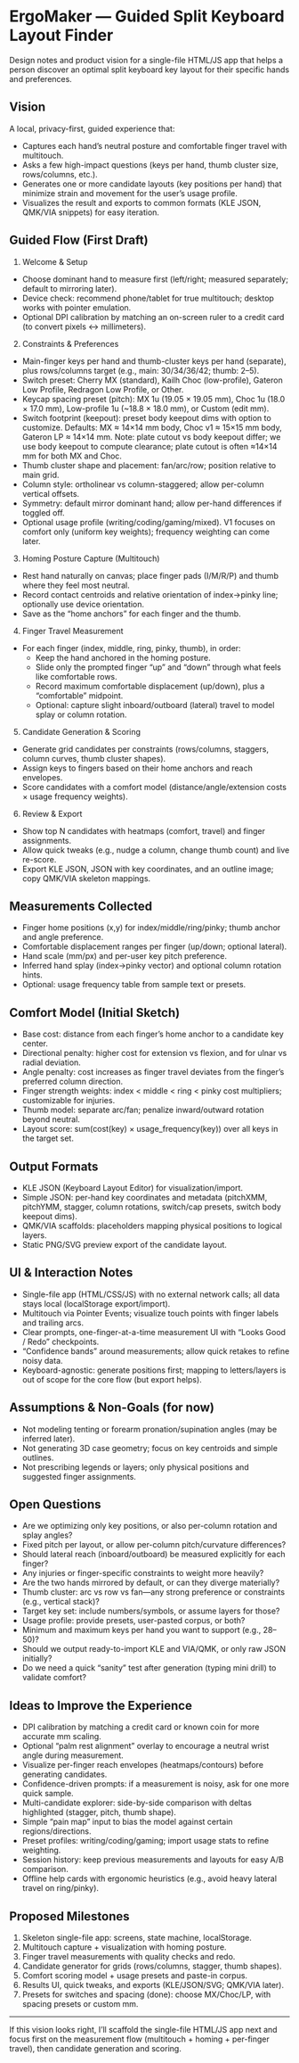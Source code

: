 # ErgoMaker — Guided Split Keyboard Layout Finder

Design notes and product vision for a single-file HTML/JS app that helps a person discover an optimal split keyboard key layout for their specific hands and preferences.

## Vision

A local, privacy-first, guided experience that:
- Captures each hand’s neutral posture and comfortable finger travel with multitouch.
- Asks a few high-impact questions (keys per hand, thumb cluster size, rows/columns, etc.).
- Generates one or more candidate layouts (key positions per hand) that minimize strain and movement for the user’s usage profile.
- Visualizes the result and exports to common formats (KLE JSON, QMK/VIA snippets) for easy iteration.

## Guided Flow (First Draft)

1) Welcome & Setup
- Choose dominant hand to measure first (left/right; measured separately; default to mirroring later).
- Device check: recommend phone/tablet for true multitouch; desktop works with pointer emulation.
- Optional DPI calibration by matching an on-screen ruler to a credit card (to convert pixels ↔ millimeters).

2) Constraints & Preferences
- Main-finger keys per hand and thumb-cluster keys per hand (separate), plus rows/columns target (e.g., main: 30/34/36/42; thumb: 2–5).
- Switch preset: Cherry MX (standard), Kailh Choc (low-profile), Gateron Low Profile, Redragon Low Profile, or Other.
- Keycap spacing preset (pitch): MX 1u (19.05 × 19.05 mm), Choc 1u (18.0 × 17.0 mm), Low-profile 1u (~18.8 × 18.0 mm), or Custom (edit mm).
- Switch footprint (keepout): preset body keepout dims with option to customize. Defaults: MX ≈ 14×14 mm body, Choc v1 ≈ 15×15 mm body, Gateron LP ≈ 14×14 mm. Note: plate cutout vs body keepout differ; we use body keepout to compute clearance; plate cutout is often ≈14×14 mm for both MX and Choc.
- Thumb cluster shape and placement: fan/arc/row; position relative to main grid.
- Column style: ortholinear vs column-staggered; allow per-column vertical offsets.
- Symmetry: default mirror dominant hand; allow per-hand differences if toggled off.
- Optional usage profile (writing/coding/gaming/mixed). V1 focuses on comfort only (uniform key weights); frequency weighting can come later.

3) Homing Posture Capture (Multitouch)
- Rest hand naturally on canvas; place finger pads (I/M/R/P) and thumb where they feel most neutral.
- Record contact centroids and relative orientation of index→pinky line; optionally use device orientation.
- Save as the “home anchors” for each finger and the thumb.

4) Finger Travel Measurement
- For each finger (index, middle, ring, pinky, thumb), in order:
  - Keep the hand anchored in the homing posture.
  - Slide only the prompted finger “up” and “down” through what feels like comfortable rows.
  - Record maximum comfortable displacement (up/down), plus a “comfortable” midpoint.
  - Optional: capture slight inboard/outboard (lateral) travel to model splay or column rotation.

5) Candidate Generation & Scoring
- Generate grid candidates per constraints (rows/columns, staggers, column curves, thumb cluster shapes).
- Assign keys to fingers based on their home anchors and reach envelopes.
- Score candidates with a comfort model (distance/angle/extension costs × usage frequency weights).

6) Review & Export
- Show top N candidates with heatmaps (comfort, travel) and finger assignments.
- Allow quick tweaks (e.g., nudge a column, change thumb count) and live re-score.
- Export KLE JSON, JSON with key coordinates, and an outline image; copy QMK/VIA skeleton mappings.

## Measurements Collected

- Finger home positions (x,y) for index/middle/ring/pinky; thumb anchor and angle preference.
- Comfortable displacement ranges per finger (up/down; optional lateral).
- Hand scale (mm/px) and per-user key pitch preference.
- Inferred hand splay (index→pinky vector) and optional column rotation hints.
- Optional: usage frequency table from sample text or presets.

## Comfort Model (Initial Sketch)

- Base cost: distance from each finger’s home anchor to a candidate key center.
- Directional penalty: higher cost for extension vs flexion, and for ulnar vs radial deviation.
- Angle penalty: cost increases as finger travel deviates from the finger’s preferred column direction.
- Finger strength weights: index < middle < ring < pinky cost multipliers; customizable for injuries.
- Thumb model: separate arc/fan; penalize inward/outward rotation beyond neutral.
- Layout score: sum(cost(key) × usage_frequency(key)) over all keys in the target set.

## Output Formats

- KLE JSON (Keyboard Layout Editor) for visualization/import.
- Simple JSON: per-hand key coordinates and metadata (pitchXMM, pitchYMM, stagger, column rotations, switch/cap presets, switch body keepout dims).
- QMK/VIA scaffolds: placeholders mapping physical positions to logical layers.
- Static PNG/SVG preview export of the candidate layout.

## UI & Interaction Notes

- Single-file app (HTML/CSS/JS) with no external network calls; all data stays local (localStorage export/import).
- Multitouch via Pointer Events; visualize touch points with finger labels and trailing arcs.
- Clear prompts, one-finger-at-a-time measurement UI with “Looks Good / Redo” checkpoints.
- “Confidence bands” around measurements; allow quick retakes to refine noisy data.
- Keyboard-agnostic: generate positions first; mapping to letters/layers is out of scope for the core flow (but export helps).

## Assumptions & Non-Goals (for now)

- Not modeling tenting or forearm pronation/supination angles (may be inferred later).
- Not generating 3D case geometry; focus on key centroids and simple outlines.
- Not prescribing legends or layers; only physical positions and suggested finger assignments.

## Open Questions

- Are we optimizing only key positions, or also per-column rotation and splay angles?
- Fixed pitch per layout, or allow per-column pitch/curvature differences?
- Should lateral reach (inboard/outboard) be measured explicitly for each finger?
- Any injuries or finger-specific constraints to weight more heavily?
- Are the two hands mirrored by default, or can they diverge materially?
- Thumb cluster: arc vs row vs fan—any strong preference or constraints (e.g., vertical stack)?
- Target key set: include numbers/symbols, or assume layers for those?
- Usage profile: provide presets, user-pasted corpus, or both?
- Minimum and maximum keys per hand you want to support (e.g., 28–50)?
- Should we output ready-to-import KLE and VIA/QMK, or only raw JSON initially?
- Do we need a quick “sanity” test after generation (typing mini drill) to validate comfort?

## Ideas to Improve the Experience

- DPI calibration by matching a credit card or known coin for more accurate mm scaling.
- Optional “palm rest alignment” overlay to encourage a neutral wrist angle during measurement.
- Visualize per-finger reach envelopes (heatmaps/contours) before generating candidates.
- Confidence-driven prompts: if a measurement is noisy, ask for one more quick sample.
- Multi-candidate explorer: side-by-side comparison with deltas highlighted (stagger, pitch, thumb shape).
- Simple “pain map” input to bias the model against certain regions/directions.
- Preset profiles: writing/coding/gaming; import usage stats to refine weighting.
- Session history: keep previous measurements and layouts for easy A/B comparison.
- Offline help cards with ergonomic heuristics (e.g., avoid heavy lateral travel on ring/pinky).

## Proposed Milestones

1) Skeleton single-file app: screens, state machine, localStorage.
2) Multitouch capture + visualization with homing posture.
3) Finger travel measurements with quality checks and redo.
4) Candidate generator for grids (rows/columns, stagger, thumb shapes).
5) Comfort scoring model + usage presets and paste-in corpus.
6) Results UI, quick tweaks, and exports (KLE/JSON/SVG; QMK/VIA later).
7) Presets for switches and spacing (done): choose MX/Choc/LP, with spacing presets or custom mm.

---

If this vision looks right, I’ll scaffold the single-file HTML/JS app next and focus first on the measurement flow (multitouch + homing + per-finger travel), then candidate generation and scoring.
